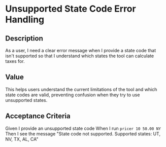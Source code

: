 # Unsupported State Code Error Handling

## Description

As a user, I need a clear error message when I provide a state code that isn't supported so that I understand which states the tool can calculate taxes for.

## Value

This helps users understand the current limitations of the tool and which state codes are valid, preventing confusion when they try to use unsupported states.

## Acceptance Criteria

Given I provide an unsupported state code
When I run `pricer 10 50.00 NY`
Then I see the message "State code not supported. Supported states: UT, NV, TX, AL, CA"